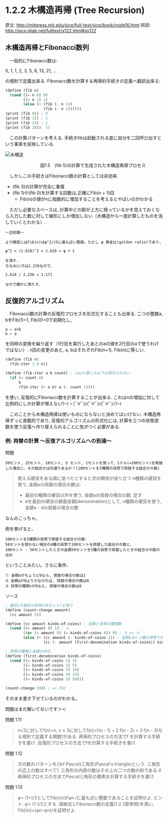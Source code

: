 # 1.2.2 木構造再帰 (Tree Recursion)
原文: http://mitpress.mit.edu/sicp/full-text/sicp/book/node16.html
邦訳: http://sicp.iijlab.net/fulltext/x122.html#ss122

## 木構造再帰とFibonacci数列

　一般的にFibonacci数は:

  0, 1, 1, 2, 3, 5, 8, 13, 21, ...

の規則で定義出来る. Fibonacci数を計算する再帰的手続きの定義へ翻訳出来る:

```Clojure:fib.scm
(define (fib n)
  (cond ((= n 0) 0)
        ((= n 1) 1)
        (else (+ (fib (- n 1))
                 (fib (- n 2))))))
(print (fib 0)) ; 0
(print (fib 1)) ; 1
(print (fib 2)) ; 1
(print (fib 10)); 55

```

　この計算パターンを考える. 手続きfibは起動される度に自分を二回呼び出すという事実を反映している.

![木構造](http://gyazo.com/d575cbe6d9c6f5dcb1a6e6ecf18efb0f.png)

　　　　　　　　図1.5　(fib 5)の計算で生成された木構造再帰プロセス

　しかしこの手続きはFibonacci数の計算としては非効率.

- (fib 3)の計算が完全に重複
- (fib 1)や(fib 0)を計算する回数は,正確にFib(n + 1)回
    - Fib(n)の値がnに指数的に増加することを考えるとやばいのがわかる

　ただし必要なスペースは, 計算中どの節が上方に残っているかを覚えておくなら入力した数に対して線形にしか増加しない（木構造から一度計算したものを消していくとわかる）.

```
〜豆知識〜

より精密にはFib(n)はφ^2/√5に最も近い整数。ただし φ 黄金比(golden ratio)であり,

φ^2 = (1.618)^2 = 2.618 = φ + 1

を満す.
ちなみに√5は2.236なので、

2.618 / 2.236 = 1.171

なので確かに満たす。
```


## 反復的アルゴリズム
　Fibonacci数の計算の反復的プロセスを形式化することも出来る. 二つの整数a, bをFib(1)=1, Fib(0)=0で初期化し,

    a ← a+b
    b ← a

を同時の変換を繰り返す（1行目を実行したあとのaの値を2行目のaで使うわけではない）. n回の変更のあと, a, bはそれぞれFib(n+1), Fib(n)に等しい.

```Clojure:fib2.scm
(define (fib n)
  (fib-iter 1 0 n))

(define (fib-iter a b count) ; count数しか以下は実行されない
  (if (= count 0)
      b
      (fib-iter (+ a b) a (- count 1))))
```

を使い, 反復的にFibonacci数を計算することが出来る.
これはnの増加に対して比例的にしか計算が増えないﾜｰｲヽ(ﾟ∀ﾟ)ﾒ(ﾟ∀ﾟ)ﾒ(ﾟ∀ﾟ)ﾉﾜｰｲ

　このことから木構造再帰は使いものにならないと決めてはいけない. 木構造再帰ずっと直截的であり, 反復的アルゴリズムの形式化には, 計算を三つの状態変数を使う反復へ作り替えられることに気がつく必要がある.

### 例: 両替の計算 〜反復アルゴリズムへの到達〜
問題

    50セント, 25セント, 10セント, 5 セント, 1セントを使って、1ドル(=100セント)を両替した場合に、その組合せは何通りあるか？(100セントを5種類の貨幣で両替する組合せの数)

>使える硬貨をある順に並べたとすると次の関係が成り立つ
>n種類の硬貨を使う, 金額aの両替の場合の数は:
>- 最初の種類の硬貨以外を使う, 金額aの両替の場合の数, 足す
>- dを最初の硬貨の額面金額[denomination]として, n種類の硬貨を使う, 金額a - dの両替の場合の数

なんのこっちゃ。

例を挙げると、


    100セントを5種類の貨幣で両替する組合せの数:
    50セントを使わない場合の4種の貨幣で100セントを両替した組合せの数と、
    100セント - 50セントしたときの金額50セントを5種の貨幣で両替したときの組合せの数の合計

ということみたい。さらに条件、

    ① 金額aがちょうど0なら, 両替の場合の数は1
    ② 金額aが0より少なければ, 両替の場合の数は0
    ③ 貨幣の種類nが0なら, 両替の場合の数は0


ソース

```Clojure:exchange.scm
; 最初に5番目の貨幣(50セント)を使う
(define (count-change amount)
  (cc amount 5))

(define (cc amount kinds-of-coins) ; 金額と貨幣の種類数
  (cond ((= amount 0) 1) ; ①
        ((or (< amount 0) (= kinds-of-coins 0)) 0) ; ② or ③
        (else (+ (cc amount (- kinds-of-coins 1)) ; 金額aをn-1種の貨幣で両替
                 (cc (- amount (first-denomination kinds-of-coins)) kinds-of-coins))))) ; (金額a - 貨幣nの金額)をn種の貨幣で両替

; 貨幣の種類と金額の対応
(define (first-denomination kinds-of-coins)
  (cond ((= kinds-of-coins 1) 1)
        ((= kinds-of-coins 2) 5)
        ((= kinds-of-coins 3) 10)
        ((= kinds-of-coins 4) 25)
        ((= kinds-of-coins 5) 50)))

(count-change 100) ; => 292
```

そのまま書き下せているのがわかる。

問題はまだ解いてないです＞＜

問題 1.11
> n<3に対してf(n)=n, n ≥ 3に対してf(n)=f(n - 1) + 2 f(n - 2) + 3 f(n - 3)なる規則で定義する関数fがある. 再帰的プロセスの方法でf を計算する手続きを書け. 反復的プロセスの方法でfを計算する手続きを書け.

問題 1.12

> 次の数のパターンを{\bf Pascal}三角形(Pascal's triangle)という.
三角形の辺上の数はすべて1, 三角形の内部の数はその上の二つの数の和である.4 再帰的プロセスの方法でPascal三角形の要素を計算する手続きを書け.

問題 1.13

> φ= (1+)/2としてFib}(n)がφn /に最も近い整数であることを証明せよ. ヒント: ψ= (1-)/2とする. 帰納法とFibonacci数の定義(1.2.2節参照)を用い, Fib}(n)=(φn-ψn)/を証明せよ.
